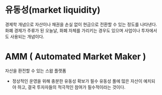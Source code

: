 
# 유동성(market liquidity)

경제학 개념으로 자산이나 채권을 손실 없이 현금으로 전환할 수 있는 정도를 나타낸다. 화폐 경제가 주류가 된 오늘날, 화폐 자체를 가리키는 경우도 있으며 사업이나 투자에서도 사용되는 개념이다.


# AMM ( Automated Market Maker )

자산을 환전할 수 있는 스왑 플랫폼

- 정상적인 운영을 위해 충분한 유동성 확보가 필수
  유동성 풀에 많은 자산이 예치되야 하고, 결국 투자자들의 적극적인 참여가 필수적이라는 것이다.